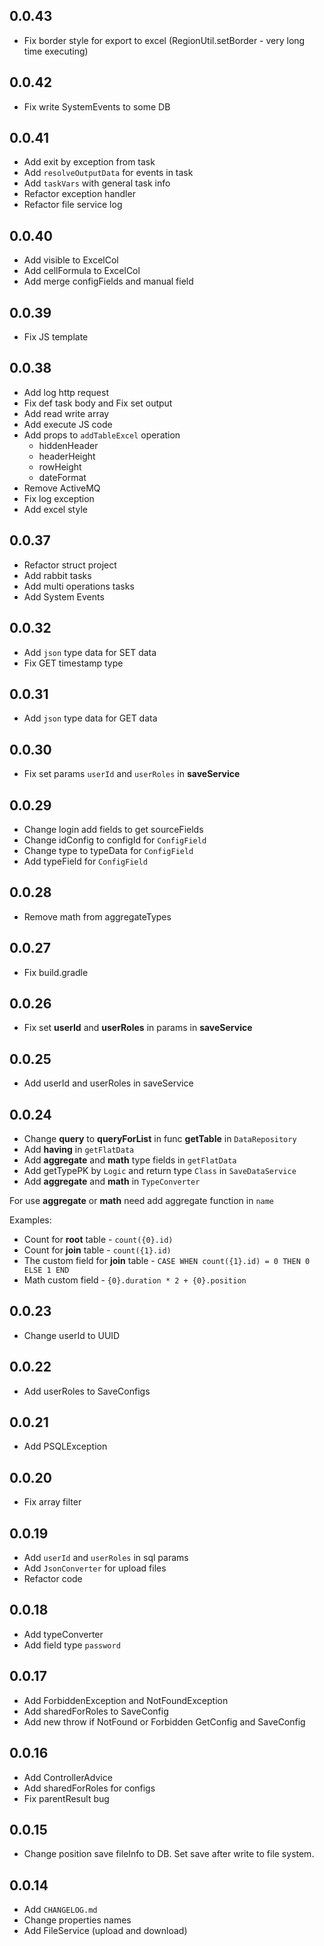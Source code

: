 ## 0.0.43

- Fix border style for export to excel (RegionUtil.setBorder - very long time executing)

## 0.0.42

- Fix write SystemEvents to some DB

## 0.0.41

- Add exit by exception from task
- Add `resolveOutputData` for events in task
- Add `taskVars` with general task info
- Refactor exception handler
- Refactor file service log

## 0.0.40

- Add visible to ExcelCol
- Add cellFormula to ExcelCol
- Add merge configFields and manual field 

## 0.0.39

- Fix JS template

## 0.0.38

- Add log http request
- Fix def task body and Fix set output
- Add read write array
- Add execute JS code
- Add props to `addTableExcel` operation 
  - hiddenHeader 
  - headerHeight 
  - rowHeight 
  - dateFormat
- Remove ActiveMQ
- Fix log exception
- Add excel style

## 0.0.37

- Refactor struct project
- Add rabbit tasks
- Add multi operations tasks
- Add System Events

## 0.0.32

- Add `json` type data for SET data
- Fix GET timestamp type

## 0.0.31

- Add `json` type data for GET data

## 0.0.30

- Fix set params `userId` and `userRoles` in **saveService**

## 0.0.29

- Change login add fields to get sourceFields
- Change idConfig to configId for `ConfigField`
- Change type to typeData for `ConfigField`
- Add typeField for `ConfigField`

## 0.0.28

- Remove math from aggregateTypes

## 0.0.27

- Fix build.gradle

## 0.0.26

- Fix set **userId** and **userRoles** in params in **saveService**

## 0.0.25

- Add userId and userRoles in saveService

## 0.0.24

- Change **query** to **queryForList** in func **getTable** in `DataRepository`
- Add **having** in `getFlatData`
- Add **aggregate** and **math** type fields in `getFlatData`
- Add getTypePK by `Logic` and return type `Class` in `SaveDataService`
- Add **aggregate** and **math** in `TypeConverter`

For use **aggregate** or **math** need add aggregate function in `name`

Examples:

* Count for **root** table - `count({0}.id)`
* Count for **join** table - `count({1}.id)`
* The custom field for **join** table - `CASE WHEN count({1}.id) = 0 THEN 0 ELSE 1 END`
* Math custom field - `{0}.duration * 2 + {0}.position`

## 0.0.23

- Change userId to UUID

## 0.0.22

- Add userRoles to SaveConfigs

## 0.0.21

- Add PSQLException

## 0.0.20

- Fix array filter

## 0.0.19

- Add `userId` and `userRoles` in sql params
- Add `JsonConverter` for upload files
- Refactor code

## 0.0.18

- Add typeConverter
- Add field type `password`

## 0.0.17

- Add ForbiddenException and NotFoundException
- Add sharedForRoles to SaveConfig
- Add new throw if NotFound or Forbidden GetConfig and SaveConfig

## 0.0.16

- Add ControllerAdvice
- Add sharedForRoles for configs
- Fix parentResult bug

## 0.0.15

- Change position save fileInfo to DB. Set save after write to file system.

## 0.0.14

- Add `CHANGELOG.md`
- Change properties names
- Add FileService (upload and download)
